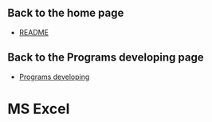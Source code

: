 ## Back to the home page
- [README](../../README.md)

## Back to the Programs developing page
- [Programs developing](../README.md)

# MS Excel
